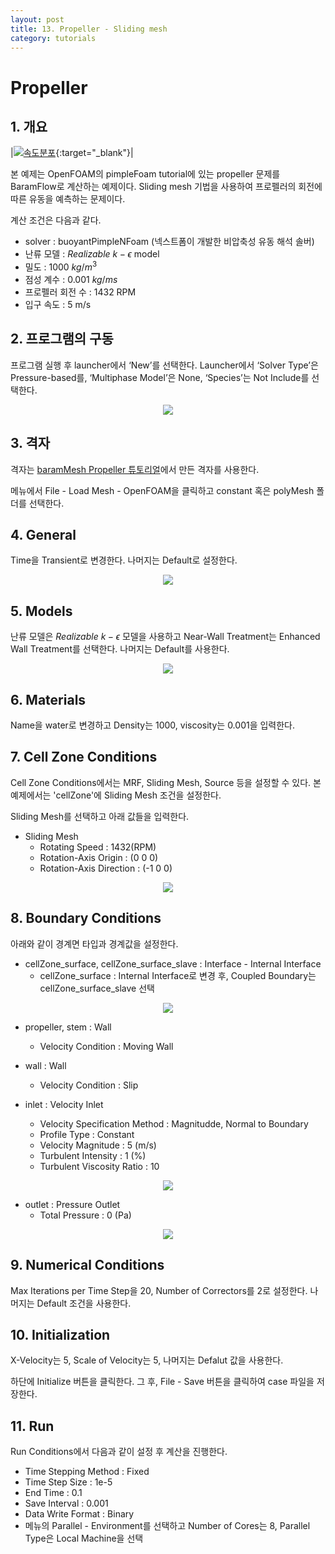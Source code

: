 ```yaml
---
layout: post
title: 13. Propeller - Sliding mesh
category: tutorials
---
```


# Propeller 

## 1. 개요 

|[![속도분포](https://github.com/nextfoam/baram-pages/raw/main/screenshots/propeller/intro.png)](https://github.com/nextfoam/baram-pages/raw/main/screenshots/propeller/intro.png){:target="_blank"}|

본 예제는 OpenFOAM의 pimpleFoam tutorial에 있는 propeller 문제를 BaramFlow로 계산하는 예제이다. Sliding mesh 기법을 사용하여 프로펠러의 회전에 따른 유동을 예측하는 문제이다.

계산 조건은 다음과 같다. 

+ solver : buoyantPimpleNFoam (넥스트폼이 개발한 비압축성 유동 해석 솔버)
+ 난류 모델 : $Realizable$ $k-\epsilon$ model
+ 밀도 : 1000 $kg/m^3$
+ 점성 계수 : 0.001 $kg/ms$
+ 프로펠러 회전 수 : 1432 RPM
+ 입구 속도 : 5 m/s

## 2. 프로그램의 구동

프로그램 실행 후 launcher에서 ‘New’를 선택한다. Launcher에서 ‘Solver Type’은 Pressure-based를, ‘Multiphase Model’은 None, ‘Species’는 Not Include를 선택한다.

<p align='center'>
    <img src="https://github.com/nextfoam/baram-pages/raw/main/screenshots/mixingPipe/launcher.png"><br>
</p>

## 3. 격자

격자는 [baramMesh Propeller 튜토리얼]([https://baramcfd.org/mesh/2024/06/17/propellerMesh-post/](https://baramcfd.org/mesh/2024/06/17/propellerMesh-post/))에서 만든 격자를 사용한다.

메뉴에서 File - Load Mesh - OpenFOAM을 클릭하고 constant 혹은 polyMesh 폴더를 선택한다. 

## 4. General

Time을 Transient로 변경한다. 나머지는 Default로 설정한다.

<p align='center'>
    <img src="https://github.com/nextfoam/baram-pages/raw/main/screenshots/slidingMesh/4.2.png"><br>
</p>

## 5. Models

난류 모델은 $Realizable$ $k-\epsilon$ 모델을 사용하고 Near-Wall Treatment는 Enhanced Wall Treatment를 선택한다. 나머지는 Default를 사용한다.

<p align='center'>
    <img src="https://github.com/nextfoam/baram-pages/raw/main/screenshots/propeller/tur.png"><br>
</p>

## 6. Materials

Name을 water로 변경하고 Density는 1000, viscosity는 0.001을 입력한다.

## 7. Cell Zone Conditions

Cell Zone Conditions에서는 MRF, Sliding Mesh, Source 등을 설정할 수 있다. 본 예제에서는 'cellZone'에 Sliding Mesh 조건을 설정한다.

Sliding Mesh를 선택하고 아래 값들을 입력한다.

+ Sliding Mesh
    + Rotating Speed : 1432(RPM)
    + Rotation-Axis Origin : (0 0 0)
    + Rotation-Axis Direction : (-1 0 0)

<p align='center'>
    <img src="https://github.com/nextfoam/baram-pages/raw/main/screenshots/propeller/cellZone.png"><br>
</p>

## 8. Boundary Conditions

아래와 같이 경계면 타입과 경계값을 설정한다.

+ cellZone_surface, cellZone_surface_slave : Interface - Internal Interface
    + cellZone_surface : Internal Interface로 변경 후, Coupled Boundary는 cellZone_surface_slave 선택

<p align='center'>
    <img src="https://github.com/nextfoam/baram-pages/raw/main/screenshots/propeller/interface.png"><br>
</p>

+ propeller, stem : Wall
    + Velocity Condition : Moving Wall

+ wall : Wall
    + Velocity Condition : Slip

+ inlet : Velocity Inlet
    + Velocity Specification Method : Magnitudde, Normal to Boundary
    + Profile Type : Constant
    + Velocity Magnitude : 5 (m/s)
    + Turbulent Intensity : 1 (%)
    + Turbulent Viscosity Ratio : 10

<p align='center'>
    <img src="https://github.com/nextfoam/baram-pages/raw/main/screenshots/propeller/inlet.png"><br>
</p>

+ outlet : Pressure Outlet
    + Total Pressure : 0 (Pa)

<p align='center'>
    <img src="https://github.com/nextfoam/baram-pages/raw/main/screenshots/propeller/outlet.png"><br>
</p>

## 9. Numerical Conditions

Max Iterations per Time Step을 20, Number of Correctors를 2로 설정한다. 나머지는 Default 조건을 사용한다.

## 10. Initialization

X-Velocity는 5, Scale of Velocity는 5, 나머지는 Defalut 값을 사용한다.

하단에 Initialize 버튼을 클릭한다. 그 후, File - Save 버튼을 클릭하여 case 파일을 저장한다. 

## 11. Run

Run Conditions에서 다음과 같이 설정 후 계산을 진행한다.

+ Time Stepping Method : Fixed
+ Time Step Size : 1e-5
+ End Time : 0.1
+ Save Interval : 0.001
+ Data Write Format : Binary
+ 메뉴의 Parallel - Environment를 선택하고 Number of Cores는 8, Parallel Type은 Local Machine을 선택



